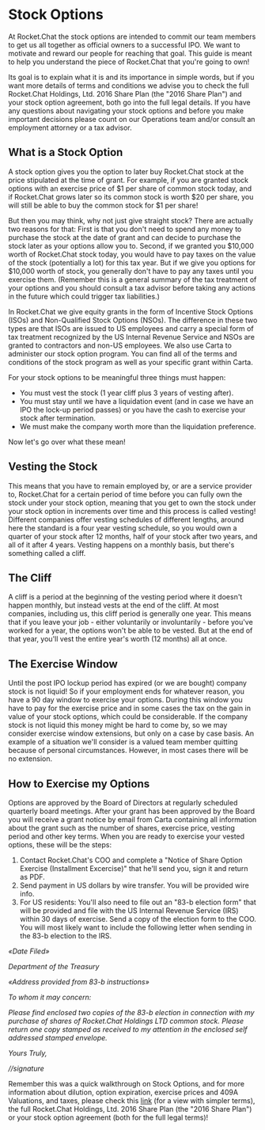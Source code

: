 # Stock Options

At Rocket.Chat the stock options are intended to commit our team members to get us all together as official owners to a successful IPO. We want to motivate and reward our people for reaching that goal. This guide is meant to help you understand the piece of Rocket.Chat that you're going to own!

Its goal is to explain what it is and its importance in simple words, but if you want more details of terms and conditions we advise you to check the full Rocket.Chat Holdings, Ltd. 2016 Share Plan (the "2016 Share Plan") and your stock option agreement, both go into the full legal details. If you have any questions about navigating your stock options and before you make important decisions please count on our Operations team and/or consult an employment attorney or a tax advisor.

## What is a Stock Option

A stock option gives you the option to later buy Rocket.Chat stock at the price stipulated at the time of grant. For example, if you are granted stock options with an exercise price of $1 per share of common stock today, and if Rocket.Chat grows later so its common stock is worth $20 per share, you will still be able to buy the common stock for $1 per share!

But then you may think, why not just give straight stock? There are actually two reasons for that: First is that you don't need to spend any money to purchase the stock at the date of grant and can decide to purchase the stock later as your options allow you to. Second, if we granted you $10,000 worth of Rocket.Chat stock today, you would have to pay taxes on the value of the stock (potentially a lot) for this tax year. But if we give you options for $10,000 worth of stock, you generally don't have to pay any taxes until you exercise them. (Remember this is a general summary of the tax treatment of your options and you should consult a tax advisor before taking any actions in the future which could trigger tax liabilities.)

In Rocket.Chat we give equity grants in the form of Incentive Stock Options (ISOs) and Non-Qualified Stock Options (NSOs). The difference in these two types are that ISOs are issued to US employees and carry a special form of tax treatment recognized by the US Internal Revenue Service and NSOs are granted to contractors and non-US employees. We also use Carta to administer our stock option program. You can find all of the terms and conditions of the stock program as well as your specific grant within Carta.

For your stock options to be meaningful three things must happen:

* You must vest the stock (1 year cliff plus 3 years of vesting after).
* You must stay until we have a liquidation event (and in case we have an IPO the lock-up period passes) or you have the cash to exercise your stock after termination.
* We must make the company worth more than the liquidation preference.

Now let's go over what these mean!

## Vesting the Stock

This means that you have to remain employed by, or are a service provider to, Rocket.Chat for a certain period of time before you can fully own the stock under your stock option, meaning that you get to own the stock under your stock option in increments over time and this process is called vesting! Different companies offer vesting schedules of different lengths, around here the standard is a four year vesting schedule, so you would own a quarter of your stock after 12 months, half of your stock after two years, and all of it after 4 years. Vesting happens on a monthly basis, but there's something called a cliff.

## The Cliff

A cliff is a period at the beginning of the vesting period where it doesn't happen monthly, but instead vests at the end of the cliff. At most companies, including us, this cliff period is generally one year. This means that if you leave your job - either voluntarily or involuntarily - before you've worked for a year, the options won't be able to be vested. But at the end of that year, you'll vest the entire year's worth (12 months) all at once.

## The Exercise Window

Until the post IPO lockup period has expired (or we are bought) company stock is not liquid! So if your employment ends for whatever reason, you have a 90 day window to exercise your options. During this window you have to pay for the exercise price and in some cases the tax on the gain in value of your stock options, which could be considerable. If the company stock is not liquid this money might be hard to come by, so we may consider exercise window extensions, but only on a case by case basis. An example of a situation we'll consider is a valued team member quitting because of personal circumstances. However, in most cases there will be no extension.

## How to Exercise my Options

Options are approved by the Board of Directors at regularly scheduled quarterly board meetings. After your grant has been approved by the Board you will receive a grant notice by email from Carta containing all information about the grant such as the number of shares, exercise price, vesting period and other key terms. When you are ready to exercise your vested options, these will be the steps:

1. Contact Rocket.Chat's COO and complete a "Notice of Share Option Exercise (Installment Excercise)" that he'll send you, sign it and return as PDF.
2. Send payment in US dollars by wire transfer. You will be provided wire info.
3. For US residents: You'll also need to file out an "83-b election form" that will be provided and file with the US Internal Revenue Service (IRS) within 30 days of exercise. Send a copy of the election form to the COO. You will most likely want to include the following letter when sending in the 83-b election to the IRS.

_«Date Filed»_

_Department of the Treasury_

_«Address provided from 83-b instructions»_

_To whom it may concern:_

_Please find enclosed two copies of the 83-b election in connection with my purchase of shares of Rocket.Chat Holdings LTD common stock. Please return one copy stamped as received to my attention in the enclosed self addressed stamped envelope._

_Yours Truly,_

_//signature_

Remember this was a quick walkthrough on Stock Options, and for more information about dilution, option expiration, exercise prices and 409A Valuations, and taxes, please check this [link](https://github.com/RocketChat/Rocket.Chat.Operations.Internal/blob/master/source/HR/Stock%20Options.md) (for a view with simpler terms), the full Rocket.Chat Holdings, Ltd. 2016 Share Plan (the "2016 Share Plan") or your stock option agreement (both for the full legal terms)!
